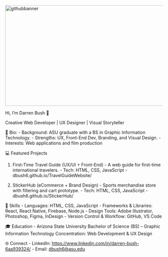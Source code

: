 <img width="1920" height="320" alt="githubbanner" src="https://github.com/user-attachments/assets/e2c2bedf-f86f-4a66-8cf7-d1a7a4d61a6d" />

Hi, I’m Darren Bush 👋

Creative Web Developer | UX Designer | Visual Storyteller

👤 Bio:
	-   Background: ASU graduate with a BS in Graphic Information Technology.
	-	Strengths: UX, Front-End Dev, Branding, and Visual Design.
	-	Interests: Web applications and film production

💻 Featured Projects
   1. First-Time Travel Guide (UX/UI + Front-End)
	-	A web guide for first-time international travelers.
	-	Tech: HTML, CSS, JavaScript
	-	dbush6.github.io/TravelGuideWebsite/

   2.  StickerHub (eCommerce + Brand Design)
	-	Sports merchandise store with filtering and cart prototype.
	-	Tech: HTML, CSS, JavaScript
	-	dbush6.github.io/StickerHub/

💼 Skills
	-	Languages: HTML, CSS, JavaScript
	-	Frameworks & Libraries: React, React Native, Firebase, Node.js
	-	Design Tools: Adobe Illustrator, Photoshop, Figma, InDesign
	-	Version Control & Workflow: GitHub, VS Code

🎓 Education 
	-   Arizona State University
		Bachelor of Science (BS) – Graphic Information Technology
		Concentration: Web Development & UX Design

🌐 Connect 
	-	LinkedIn: https://www.linkedin.com/in/darren-bush-6aa939324/
	-	Email: dbush6@asu.edu
